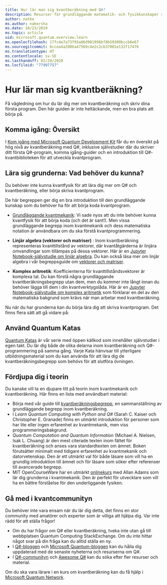 ```yaml
---
title: Hur lär man sig kvantberäkning med Q#?
description: Resurser för grundläggande matematik- och fysikkunskaper som hjälper dig att komma igång med kvantberäkning.
author: natke
ms.author: nakersha
ms.date: 10/23/2019
ms.topic: article
uid: microsoft.quantum.overview.learn
ms.openlocfilehash: 17fc4e7a73f93a86d981996bf8b59309bccb6e67
ms.sourcegitcommit: 6ccea4a2006a47569c4e2c2cb37001e132f17476
ms.translationtype: HT
ms.contentlocale: sv-SE
ms.lasthandoff: 02/28/2020
ms.locfileid: "77907757"
---
```

# <a name="how-to-learn-about-quantum-computing"></a>Hur lär man sig kvantberäkning?

Få vägledning om hur du lär dig mer om kvantberäkning och skriv dina första program. Den här guiden är inte heltäckande, men en bra plats att börja på.

## <a name="getting-started-overview"></a>Komma igång: Översikt

I [Kom igång med Microsoft Quantum Development Kit](xref:microsoft.quantum.welcome) får du en översikt på hög nivå av kvantberäkning med Q#, inklusive självstudier där du skriver ditt första Q#-program, komma igång-guider och en introduktion till Q#-kvantbiblioteken för att utveckla kvantprogram.

## <a name="learning-the-basics-what-do-you-need-to-know"></a>Lära sig grunderna: Vad behöver du kunna?

Du behöver inte kunna kvantfysik för att lära dig mer om Q# och kvantberäkning, eller börja skriva kvantprogram.

De här begreppen ger dig en bra introduktion till den grundläggande kunskap som du behöver ha för att börja koda kvantprogram.  

* [Grundläggande kvantmekanik](xref:microsoft.quantum.concepts.intro): Vi sade nyss att du inte behöver kunna kvantfysik för att börja koda (och det är sant!). Men vissa grundläggande begrepp inom kvantmekanik och dess matematiska notation är användbara om du ska förstå kvantprogrammering.

* **Linjär algebra (vektorer och matriser)** : Inom kvantberäkning representeras kvanttillstånd av vektorer, där kvantåtgärderna är linjära omvandlingar som tillämpas på dessa vektorer.  Här är en [Jupyter Notebook-självstudie om linjär algebra](https://github.com/microsoft/QuantumKatas/tree/master/tutorials/LinearAlgebra).  Du kan också läsa mer om linjär algebra i vår begreppsguide om [vektorer och matriser](xref:microsoft.quantum.concepts.vectors).

* **Komplex aritmetik**: Koefficienterna för kvanttillståndsvektorer är komplexa tal. Du kan förstå några grundläggande kvantberäkningsbegrepp utan dem, men du kommer inte långt innan du behöver lägga till dem i din kvantverktygslåda.  Här är en [Jupyter Notebook-självstudie om komplex aritmetik](https://github.com/microsoft/QuantumKatas/tree/master/tutorials/ComplexArithmetic) som förklarar en del av den matematiska bakgrund som krävs när man arbetar med kvantberäkning. 

Nu när du har grunderna kan du börja lära dig att skriva kvantprogram.  Det finns flera sätt att gå vidare på:

## <a name="do-the-quantum-katas"></a>Använd Quantum Katas

[Quantum Katas](xref:microsoft.quantum.overview.katas) är vår serie med öppen källkod som innehåller självstudier i egen takt. Du lär dig både de olika delarna inom kvantberäkning och Q#-programmering på samma gång.  Varje Kata hänvisar till ytterligare utbildningsmaterial som du kan använda för att lära dig de kvantberäkningsbegrepp som behövs för att slutföra övningen.  

## <a name="dive-into-the-theory"></a>Fördjupa dig i teorin

Du kanske vill ta en djupare titt på teorin inom kvantmekanik och kvantberäkning. Här finns en lista med användbart material:

* Börja med vår guide till [kvantberäkningsbegrepp](xref:microsoft.quantum.concepts.intro), en sammanställning av grundläggande begrepp inom kvantberäkning.
* I _Learn Quantum Computing with Python and Q#_ (Sarah C. Kaiser och Christopher E. Granade) finns en utmärkt introduktion för personer som har lite eller ingen erfarenhet av kvantmekanik, men viss programmeringsbakgrund.
* _Quantum Computation and Quantum Information_ (Michael A. Nielsen, Isak L. Chuang) är den mest citerade texten inom fältet för kvantberäkning och anses vara standardtexten om ämnet. Boken förutsätter minimalt med tidigare erfarenhet av kvantmekanik och datorvetenskap. Den är ett utmärkt val för både läsare som vill ha en grundlig introduktion till ämnet och för läsare som söker efter referenser till avancerade begrepp.
* MIT OpenCourseWare har en utmärkt [onlinekurs](https://www.youtube.com/watch?v=lZ3bPUKo5zc&list=PLUl4u3cNGP61-9PEhRognw5vryrSEVLPr) med Allan Adams som lär dig grunderna i kvantmekanik. Den är perfekt för utvecklare som vill ha en bättre förståelse för den underliggande fysiken.

## <a name="join-the-quantum-community"></a>Gå med i kvantcommunityn

Du behöver inte vara ensam när du lär dig detta, det finns en stor community med amatörer och experter som är villiga att hjälpa dig. Var inte rädd för att ställa frågor!

* Om du har frågor om Q# eller kvantberäkning, tveka inte utan gå till webbplatsen Quantum Computing StackExchange. Om du inte hittar något svar på din fråga kan du alltid ställa en ny. 
* I [Q#-bloggen](https://devblogs.microsoft.com/qsharp/) och [Microsoft Quantum-bloggen](https://cloudblogs.microsoft.com/quantum/) kan du hålla dig uppdaterad med de senaste nyheterna och resurserna om Q#.
* I [Q#-communityn](https://qsharp.community/) och [Awesome Q#](https://project-awesome.org/ebraminio/awesome-qsharp) kan du söka efter fler resurser och material.

 Om du ska vara lärare i en kurs om kvantberäkning kan du få hjälp i [Microsoft Quantum Network](https://info.microsoft.com/LearnMoreAboutMicrosoftQuantumNetwork.html).  

